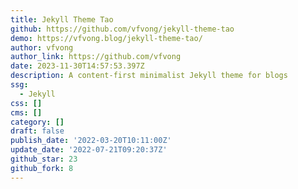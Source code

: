 ```yaml
---
title: Jekyll Theme Tao
github: https://github.com/vfvong/jekyll-theme-tao
demo: https://vfvong.blog/jekyll-theme-tao/
author: vfvong
author_link: https://github.com/vfvong
date: 2023-11-30T14:57:53.397Z
description: A content-first minimalist Jekyll theme for blogs
ssg:
  - Jekyll
css: []
cms: []
category: []
draft: false
publish_date: '2022-03-20T10:11:00Z'
update_date: '2022-07-21T09:20:37Z'
github_star: 23
github_fork: 8
---
```

